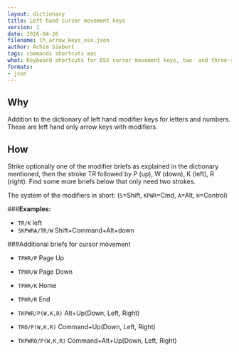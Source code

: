 ```yaml
---
layout: dictionary
title: Left hand cursor movement keys 
version: 1
date: 2016-04-26
filename: lh_arrow_keys_osx.json
author: Achim Siebert
tags: commands shortcuts mac
what: Keyboard shortcuts for OSX cursor movement keys, two- and three-stroke left hand
formats:
- json
---
```


## Why
Addition to the dictionary of left hand modifier keys for letters and numbers. These are left hand only arrow keys with modifiers.
## How
Strike optionally one of the modifier briefs as explained in the dictionary mentioned, then the stroke TR followed by P (up), W (down), K (left), R (right). Find some more briefs below that only need two strokes.

The system of the modifiers in short:
(`S`=Shift, `KPWR`=Cmd, `A`=Alt, `H`=Control)

###**Examples:**
- `TR/K` left
- `SKPWRA/TR/W` Shift+Command+Alt+down

###Additional briefs for cursor movement
- `TPHR/P` Page Up
- `TPHR/W` Page Down
- `TPHR/K` Home
- `TPHR/R` End

- `TKPWR/P(W,K,R)` Alt+Up(Down, Left, Right)
- `TRO/P(W,K,R)` Command+Up(Down, Left, Right)
- `TKPWRO/P(W,K,R)` Command+Alt+Up(Down, Left, Right)

